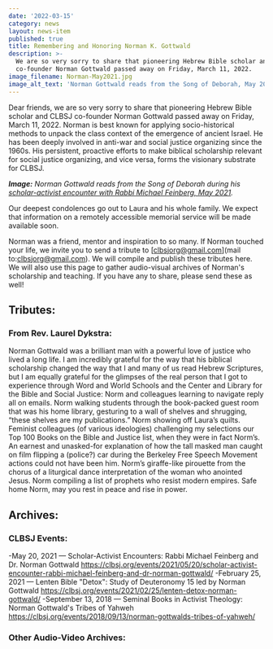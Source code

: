 ```yaml
---
date: '2022-03-15'
category: news
layout: news-item
published: true
title: Remembering and Honoring Norman K. Gottwald
description: >-
  We are so very sorry to share that pioneering Hebrew Bible scholar and CLBSJ
  co-founder Norman Gottwald passed away on Friday, March 11, 2022.
image_filename: Norman-May2021.jpg
image_alt_text: 'Norman Gottwald reads from the Song of Deborah, May 2021'
---
```

Dear friends, we are so very sorry to share that pioneering Hebrew Bible scholar and CLBSJ co-founder Norman Gottwald passed away on Friday, March 11, 2022. Norman is best known for applying socio-historical methods to unpack the class context of the emergence of ancient Israel. He has been deeply involved in anti-war and social justice organizing since the 1960s. His persistent, proactive efforts to make biblical scholarship relevant for social justice organizing, and vice versa, forms the visionary substrate for CLBSJ.

_**Image:** Norman Gottwald reads from the Song of Deborah during his [scholar-activist encounter with Rabbi Michael Feinberg, May 2021](https://clbsj.org/events/2021/05/20/scholar-activist-encounter-rabbi-michael-feinberg-and-dr-norman-gottwald/)._

Our deepest condolences go out to Laura and his whole family. We expect that information on a remotely accessible memorial service will be made available soon.

Norman was a friend, mentor and inspiration to so many. If Norman touched your life, we invite you to send a tribute to [clbsjorg@gmail.com](mail to:clbsjorg@gmail.com). We will compile and publish these tributes here. We will also use this page to gather audio-visual archives of Norman's scholarship and teaching. If you have any to share, please send these as well!

## Tributes:

### From Rev. Laurel Dykstra:
Norman Gottwald was a brilliant man with a powerful love of justice who lived a long life. I am incredibly grateful for the way that his biblical scholarship changed the way that I and many of us read Hebrew Scriptures, but I am equally grateful for the glimpses of the real person that I got to experience through Word and World Schools and the Center and Library for the Bible and Social Justice: Norm and colleagues learning to navigate reply all on emails. Norm walking students through the book-packed guest room that was his home library, gesturing to a wall of shelves and shrugging, “these shelves are my publications.” Norm showing off Laura’s quilts. Feminist colleagues (of various ideologies) challenging my selections our Top 100 Books on the Bible and Justice list, when they were in fact Norm’s. An earnest and unasked-for explanation of how the tall masked man caught on film flipping a (police?) car during the Berkeley Free Speech Movement actions could not have been him. Norm’s giraffe-like pirouette from the chorus of a liturgical dance interpretation of the woman who anointed Jesus. Norm compiling a list of prophets who resist modern empires. Safe home Norm, may you rest in peace and rise in power. 

## Archives:

### CLBSJ Events:
-May 20, 2021 — Scholar-Activist Encounters: Rabbi Michael Feinberg and Dr. Norman Gottwald https://clbsj.org/events/2021/05/20/scholar-activist-encounter-rabbi-michael-feinberg-and-dr-norman-gottwald/ 
-February 25, 2021 — Lenten Bible "Detox": Study of Deuteronomy 15 led by Norman Gottwald https://clbsj.org/events/2021/02/25/lenten-detox-norman-gottwald/
-September 13, 2018 — Seminal Books in Activist Theology: Norman Gottwald's Tribes of Yahweh https://clbsj.org/events/2018/09/13/norman-gottwalds-tribes-of-yahweh/

### Other Audio-Video Archives:
